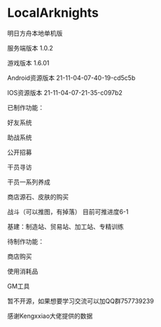 # LocalArknights

明日方舟本地单机版

服务端版本 1.0.2 

游戏版本 1.6.01 

Android资源版本 21-11-04-07-40-19-cd5c5b 

IOS资源版本 21-11-04-07-21-35-c097b2

已制作功能：

好友系统

助战系统

公开招募

干员寻访

干员一系列养成

商店源石、皮肤的购买

战斗（可以推图，有掉落） 目前可推进度6-1

基建：制造站、贸易站、加工站、专精训练

待制作功能：

商店购买

使用消耗品

GM工具

暂不开源，如果想要学习交流可以加QQ群757739239

感谢Kengxxiao大佬提供的数据
